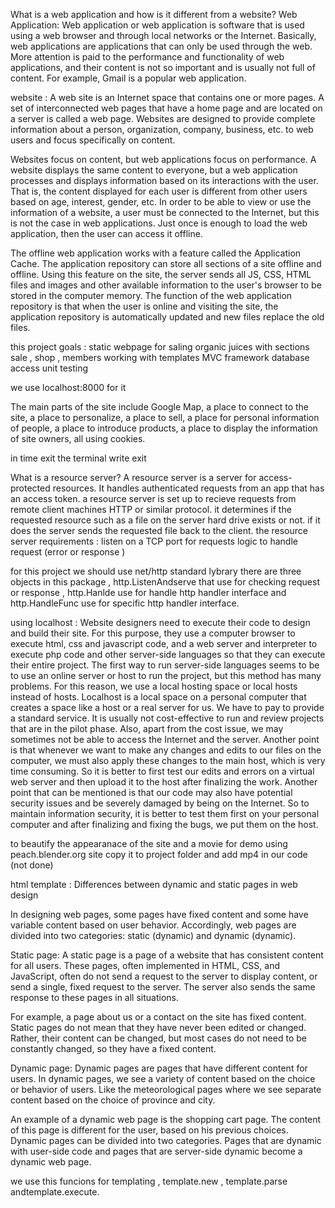 What is a web application and how is it different from a website?
Web Application:
Web application or web application is software that is used using a web browser and through local networks or the Internet. Basically, web applications are applications that can only be used through the web. More attention is paid to the performance and functionality of web applications, and their content is not so important and is usually not full of content. For example, Gmail is a popular web application.

website :
A web site is an Internet space that contains one or more pages. A set of interconnected web pages that have a home page and are located on a server is called a web page. Websites are designed to provide complete information about a person, organization, company, business, etc. to web users and focus specifically on content.

Websites focus on content, but web applications focus on performance. A website displays the same content to everyone, but a web application processes and displays information based on its interactions with the user. That is, the content displayed for each user is different from other users based on age, interest, gender, etc. In order to be able to view or use the information of a website, a user must be connected to the Internet, but this is not the case in web applications. Just once is enough to load the web application, then the user can access it offline.

The offline web application works with a feature called the Application Cache. The application repository can store all sections of a site offline and offline. Using this feature on the site, the server sends all JS, CSS, HTML files and images and other available information to the user's browser to be stored in the computer memory. The function of the web application repository is that when the user is online and visiting the site, the application repository is automatically updated and new files replace the old files.


this project goals :
static webpage for saling organic juices with sections sale , shop , members
working with templates
MVC framework
database access
unit testing

we use localhost:8000 for it

The main parts of the site include Google Map, a place to connect to the site, a place to personalize, a place to sell, a place for personal information of people, a place to introduce products, a place to display the information of site owners, all using cookies.

in time exit the terminal write exit

What is a resource server?
A resource server is a server for access-protected resources. It handles authenticated requests from an app that has an access token.
a resource server is set up to recieve requests from remote client machines HTTP or similar protocol.
it determines if the requested resource such as a file on the server hard drive exists or not.
 if it does the server sends the requested file back to the client.
 the resource server requirements :
listen on a TCP port for requests
logic to handle request (error or response )

for this project we should use net/http standard lybrary
there are three objects in this package , http.ListenAndserve that use for checking request or response , http.Hanlde use for handle http handler interface and http.HandleFunc use for specific http handler interface.

using localhost :
Website designers need to execute their code to design and build their site. For this purpose, they use a computer browser to execute html, css and javascript code, and a web server and interpreter to execute php code and other server-side languages ​​so that they can execute their entire project.
The first way to run server-side languages ​​seems to be to use an online server or host to run the project, but this method has many problems. For this reason, we use a local hosting space or local hosts instead of hosts.
Localhost is a local space on a personal computer that creates a space like a host or a real server for us.
 We have to pay to provide a standard service. It is usually not cost-effective to run and review projects that are in the pilot phase. Also, apart from the cost issue, we may sometimes not be able to access the Internet and the server.
Another point is that whenever we want to make any changes and edits to our files on the computer, we must also apply these changes to the main host, which is very time consuming. So it is better to first test our edits and errors on a virtual web server and then upload it to the host after finalizing the work.
Another point that can be mentioned is that our code may also have potential security issues and be severely damaged by being on the Internet. So to maintain information security, it is better to test them first on your personal computer and after finalizing and fixing the bugs, we put them on the host.


to beautify the appearanace of the site and a movie for demo using peach.blender.org site
 copy it to project folder and add mp4 in our code (not done)

 html template :
 Differences between dynamic and static pages in web design
 
In designing web pages, some pages have fixed content and some have variable content based on user behavior. Accordingly, web pages are divided into two categories: static (dynamic) and dynamic (dynamic).

Static page:
A static page is a page of a website that has consistent content for all users. These pages, often implemented in HTML, CSS, and JavaScript, often do not send a request to the server to display content, or send a single, fixed request to the server. The server also sends the same response to these pages in all situations.

For example, a page about us or a contact on the site has fixed content. Static pages do not mean that they have never been edited or changed. Rather, their content can be changed, but most cases do not need to be constantly changed, so they have a fixed content.

Dynamic page:
Dynamic pages are pages that have different content for users.
In dynamic pages, we see a variety of content based on the choice or behavior of users. Like the meteorological pages where we see separate content based on the choice of province and city.

An example of a dynamic web page is the shopping cart page. The content of this page is different for the user, based on his previous choices.
Dynamic pages can be divided into two categories. Pages that are dynamic with user-side code and pages that are server-side dynamic become a dynamic web page.

we use this funcions for templating , template.new , template.parse andtemplate.execute.
